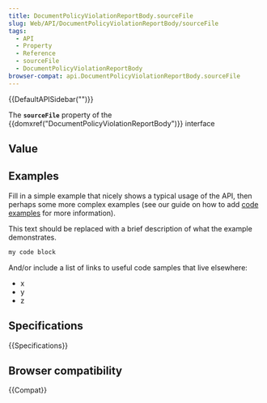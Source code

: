 ```yaml
---
title: DocumentPolicyViolationReportBody.sourceFile
slug: Web/API/DocumentPolicyViolationReportBody/sourceFile
tags:
  - API
  - Property
  - Reference
  - sourceFile
  - DocumentPolicyViolationReportBody
browser-compat: api.DocumentPolicyViolationReportBody.sourceFile
---
```

{{DefaultAPISidebar("")}}

The **`sourceFile`** property of the {{domxref("DocumentPolicyViolationReportBody")}} interface 

## Value



## Examples

Fill in a simple example that nicely shows a typical usage of the API, then perhaps some more complex examples (see our guide on how to add [code examples](/en-US/docs/MDN/Contribute/Structures/Code_examples) for more information).

This text should be replaced with a brief description of what the example demonstrates.

```js
my code block
```

And/or include a list of links to useful code samples that live elsewhere:

*   x
*   y
*   z

## Specifications

{{Specifications}}

## Browser compatibility

{{Compat}}


